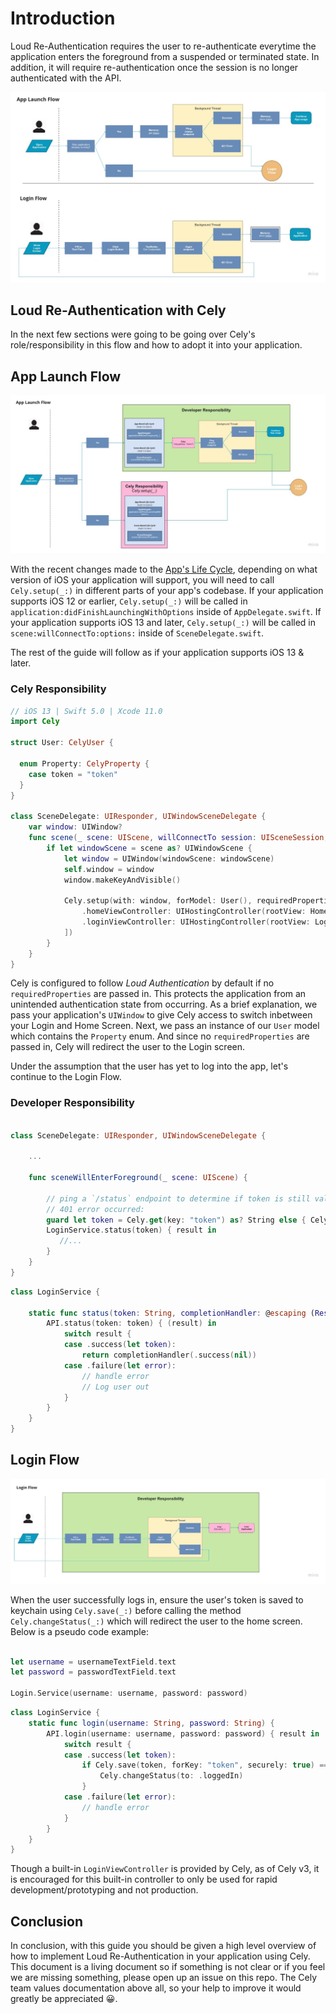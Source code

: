 # Introduction

Loud Re-Authentication requires the user to re-authenticate everytime the application enters the foreground from a suspended or terminated state. In addition, it will require re-authentication once the session is no longer authenticated with the API.

![](../images/guides/loud_re-authentication_flow.jpg)


## Loud Re-Authentication with Cely

In the next few sections were going to be going over Cely's role/responsibility in this flow and how to adopt it into your application.


## App Launch Flow

![](../images/guides/loud_re-authentication_flow-with_cely-app_launch_flow.jpg)

With the recent changes made to the [App's Life Cycle](https://developer.apple.com/documentation/uikit/app_and_environment/managing_your_app_s_life_cycle), depending on what version of iOS your application will support, you will need to call `Cely.setup(_:)` in different parts of your app's codebase. If your application supports iOS 12 or earlier, `Cely.setup(_:)` will be called in `application:didFinishLaunchingWithOptions` inside of `AppDelegate.swift`. If your application supports iOS 13 and later, `Cely.setup(_:)` will be called in `scene:willConnectTo:options:` inside of `SceneDelegate.swift`.

The rest of the guide will follow as if your application supports iOS 13 & later.

### Cely Responsibility

```swift
// iOS 13 | Swift 5.0 | Xcode 11.0
import Cely

struct User: CelyUser {

  enum Property: CelyProperty {
    case token = "token"
  }
}

class SceneDelegate: UIResponder, UIWindowSceneDelegate {
    var window: UIWindow?
    func scene(_ scene: UIScene, willConnectTo session: UISceneSession, options connectionOptions: UIScene.ConnectionOptions) {
        if let windowScene = scene as? UIWindowScene {
            let window = UIWindow(windowScene: windowScene)
            self.window = window
            window.makeKeyAndVisible()

            Cely.setup(with: window, forModel: User(), requiredProperties: [], withOptions: [
                .homeViewController: UIHostingController(rootView: HomeContentView()),
                .loginViewController: UIHostingController(rootView: LoginContentView())
            ])
        }
    }
}
```

Cely is configured to follow *Loud Authentication* by default if no `requiredProperties` are passed in. This protects the application from an unintended authentication state from occurring. As a brief explanation, we pass your application's `UIWindow` to give Cely access to switch inbetween your Login and Home Screen. Next, we pass an instance of our `User` model which contains the `Property` enum. And since no `requiredProperties` are passed in, Cely will redirect the user to the Login screen.

Under the assumption that the user has yet to log into the app, let's continue to the Login Flow.


### Developer Responsibility

```swift

class SceneDelegate: UIResponder, UIWindowSceneDelegate {

    ...

    func sceneWillEnterForeground(_ scene: UIScene) {

        // ping a `/status` endpoint to determine if token is still valid
        // 401 error occurred:
        guard let token = Cely.get(key: "token") as? String else { Cely.logout() }
        LoginService.status(token) { result in
           //...
        }
    }
}
```

```swift
class LoginService {

    static func status(token: String, completionHandler: @escaping (Result<Void?, Error>) -> Void) {
        API.status(token: token) { (result) in
            switch result {
            case .success(let token):
                return completionHandler(.success(nil))
            case .failure(let error):
                // handle error
                // Log user out
            }
        }
    }
}
```

## Login Flow

![](../images/guides/loud_re-authentication_flow-with_cely-login_flow.jpg)

When the user successfully logs in, ensure the user's token is saved to keychain using `Cely.save(_:)` before calling the method `Cely.changeStatus(_:)` which will redirect the user to the home screen. Below is a pseudo code example:


```swift

let username = usernameTextField.text
let password = passwordTextField.text

Login.Service(username: username, password: password)
```

```swift
class LoginService {
    static func login(username: String, password: String) {
        API.login(username: username, password: password) { result in
            switch result {
            case .success(let token):
                if Cely.save(token, forKey: "token", securely: true) == .success {
                    Cely.changeStatus(to: .loggedIn)
                }
            case .failure(let error):
                // handle error
            }
        }
    }
}
```

Though a built-in `LoginViewController` is provided by Cely, as of Cely v3, it is encouraged for this built-in controller to only be used for rapid development/prototyping and not production.

## Conclusion

In conclusion, with this guide you should be given a high level overview of how to implement Loud Re-Authentication in your application using Cely. This document is a living document so if something is not clear or if you feel we are missing something, please open up an issue on this repo. The Cely team values documentation above all, so your help to improve it would greatly be appreciated 😀.
